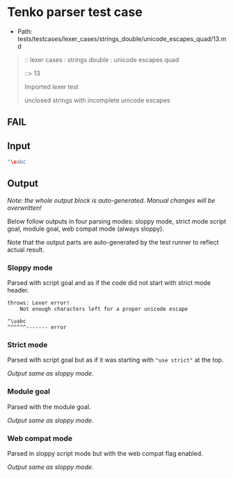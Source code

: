 # Tenko parser test case

- Path: tests/testcases/lexer_cases/strings_double/unicode_escapes_quad/13.md

> :: lexer cases : strings double : unicode escapes quad
>
> ::> 13
>
> Imported lexer test
>
> unclosed strings with incomplete unicode escapes

## FAIL

## Input

`````js
"\uabc
`````

## Output

_Note: the whole output block is auto-generated. Manual changes will be overwritten!_

Below follow outputs in four parsing modes: sloppy mode, strict mode script goal, module goal, web compat mode (always sloppy).

Note that the output parts are auto-generated by the test runner to reflect actual result.

### Sloppy mode

Parsed with script goal and as if the code did not start with strict mode header.

`````
throws: Lexer error!
    Not enough characters left for a proper unicode escape

"\uabc
^^^^^^------- error
`````

### Strict mode

Parsed with script goal but as if it was starting with `"use strict"` at the top.

_Output same as sloppy mode._

### Module goal

Parsed with the module goal.

_Output same as sloppy mode._

### Web compat mode

Parsed in sloppy script mode but with the web compat flag enabled.

_Output same as sloppy mode._
